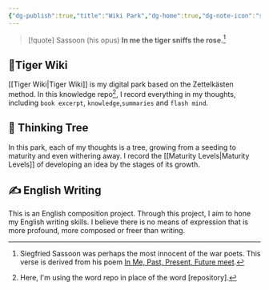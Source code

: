 ```yaml
---
{"dg-publish":true,"title":"Wiki Park","dg-home":true,"dg-note-icon":"signpost","dg-pinned":true,"permalink":"/Jopus Park/","pinned":true,"tags":["gardenEntry"],"dgPassFrontmatter":true,"noteIcon":"signpost","created":"","updated":""}
---
```



> [!quote] Sassoon (his opus)
> **In me the tiger sniffs the rose.**[^1]



## 🐯Tiger Wiki 

[[Tiger Wiki\|Tiger Wiki]] is my digital park based on the Zettelkästen method. In this knowledge repo[^2], I record everything in my thoughts, including `book excerpt`, `knowledge`,`summaries` and `flash mind`.


## 🌲 Thinking Tree

In this park, each of my thoughts is a tree, growing from a seeding to maturity and even withering away. I record the [[Maturity Levels\|Maturity Levels]] of developing an idea by the stages of its growth.


## ✍️ English Writing

This is an English composition project. Through this project, I aim to hone my English writing skills. I believe there is no means of expression that is more profound, more composed or freer than writing.

[^1]: Siegfried Sassoon was perhaps the most innocent of the war poets. This verse is derived from his poem [In Me, Past, Present, Future meet](https://allpoetry.com/In-Me,-Past,-Present,-Future-meet).
[^2]: Here, I'm using the word repo in place of the word [repository].